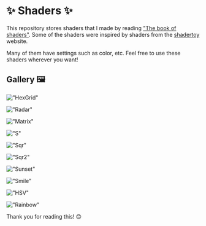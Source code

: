 # ✨ Shaders ✨

This repository stores shaders that I made by reading ["The book of shaders"](https://thebookofshaders.com/). 
Some of the shaders were inspired by shaders from the [shadertoy](https://www.shadertoy.com/) website.

Many of them have settings such as color, etc. Feel free to use these shaders wherever you want!

## Gallery 🖼️

!["HexGrid"](https://github.com/akihiko47/The-Book-Of-Shaders-Unity/blob/main/Images/hex.gif)

!["Radar"](https://github.com/akihiko47/The-Book-Of-Shaders-Unity/blob/main/Images/radar.gif)

!["Matrix"](https://github.com/akihiko47/The-Book-Of-Shaders-Unity/blob/main/Images/matrix.gif)

!["S"](https://github.com/akihiko47/The-Book-Of-Shaders-Unity/blob/main/Images/s.gif)

!["Sqr"](https://github.com/akihiko47/The-Book-Of-Shaders-Unity/blob/main/Images/sqr.gif)

!["Sqr2"](https://github.com/akihiko47/The-Book-Of-Shaders-Unity/blob/main/Images/sqr2.gif)

!["Sunset"](https://github.com/akihiko47/The-Book-Of-Shaders-Unity/blob/main/Images/sunset.gif)

!["Smile"](https://github.com/akihiko47/The-Book-Of-Shaders-Unity/blob/main/Images/smile.gif)

!["HSV"](https://github.com/akihiko47/The-Book-Of-Shaders-Unity/blob/main/Images/hsv.gif)

!["Rainbow"](https://github.com/akihiko47/The-Book-Of-Shaders-Unity/blob/main/Images/rainbow.gif)

Thank you for reading this! 😊

